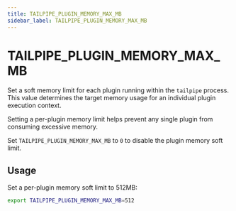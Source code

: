 ```yaml
---
title: TAILPIPE_PLUGIN_MEMORY_MAX_MB
sidebar_label: TAILPIPE_PLUGIN_MEMORY_MAX_MB
---
```


# TAILPIPE_PLUGIN_MEMORY_MAX_MB

Set a soft memory limit for each plugin running within the `tailpipe` process. This value determines the target memory usage for an individual plugin execution context.

Setting a per-plugin memory limit helps prevent any single plugin from consuming excessive memory.

Set `TAILPIPE_PLUGIN_MEMORY_MAX_MB` to `0` to disable the plugin memory soft limit.

## Usage

Set a per-plugin memory soft limit to 512MB:
```bash
export TAILPIPE_PLUGIN_MEMORY_MAX_MB=512
```
